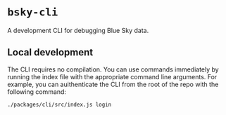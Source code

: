 # `bsky-cli`

A development CLI for debugging Blue Sky data.

## Local development

The CLI requires no compilation. You can use commands immediately by running the index file with the appropriate command line arguments. For example, you can auithenticate the CLI from the root of the repo with the following command:

```bash
./packages/cli/src/index.js login
```
